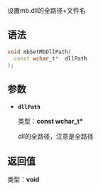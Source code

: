 设置mb.dll的全路径+文件名

## 语法

``` cpp
void mbSetMbDllPath(
  const wchar_t*  dllPath
);
```

## 参数

- **`dllPath`**

  类型：**const wchar_t\***

  dll的全路径，注意是全路径

## 返回值

类型：**void**
